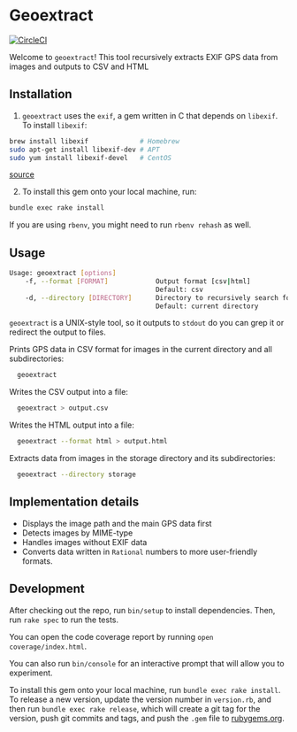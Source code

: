 # Geoextract 

[![CircleCI](https://circleci.com/gh/guialbuk/geoextract.svg?style=svg)](https://circleci.com/gh/guialbuk/geoextract)

Welcome to `geoextract`! This tool recursively extracts EXIF GPS data from images and outputs to CSV and HTML

## Installation

1. `geoextract` uses the `exif`, a gem written in C that depends on `libexif`. To install `libexif`: 

```bash
brew install libexif             # Homebrew
sudo apt-get install libexif-dev # APT
sudo yum install libexif-devel   # CentOS
 ```
 
[source](https://github.com/tonytonyjan/exif#installation)

2. To install this gem onto your local machine, run:

```bash
bundle exec rake install
```

If you are using `rbenv`, you might need to run `rbenv rehash` as well.

## Usage

```bash
Usage: geoextract [options]
    -f, --format [FORMAT]            Output format [csv|html]
                                     Default: csv
    -d, --directory [DIRECTORY]      Directory to recursively search for images
                                     Default: current directory
```

`geoextract` is a UNIX-style tool, so it outputs to `stdout` do you can grep it or redirect the output to files.

Prints GPS data in CSV format for images in the current directory and all subdirectories:
```bash
  geoextract
```

Writes the CSV output into a file:
```bash
  geoextract > output.csv
```

Writes the HTML output into a file:
```bash
  geoextract --format html > output.html
```

Extracts data from images in the storage directory and its subdirectories:
```bash
  geoextract --directory storage
```

## Implementation details
  - Displays the image path and the main GPS data first
  - Detects images by MIME-type
  - Handles images without EXIF data
  - Converts data written in `Rational` numbers to more user-friendly formats.

## Development

After checking out the repo, run `bin/setup` to install dependencies. Then, run `rake spec` to run the tests.

You can open the code coverage report by running `open coverage/index.html`.

You can also run `bin/console` for an interactive prompt that will allow you to experiment.

To install this gem onto your local machine, run `bundle exec rake install`. To release a new version, update the version number in `version.rb`, and then run `bundle exec rake release`, which will create a git tag for the version, push git commits and tags, and push the `.gem` file to [rubygems.org](https://rubygems.org).
